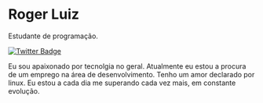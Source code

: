 # Roger Luiz

Estudante de programação.

[![Twitter Badge](https://img.shields.io/badge/-@ABA4NT5S-6633cc?style=flat-square&labelColor=6633cc&logo=twitter&logoColor=white&link=https://twitter.com/AB4NT5S)](https://twitter.com/AB4NT5S)

Eu sou apaixonado por tecnolgia no geral. Atualmente eu estou a procura de um emprego na área de desenvolvimento. Tenho um amor declarado por linux. Eu estou a cada dia me superando cada vez mais, em constante evolução.
